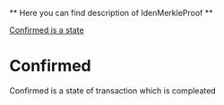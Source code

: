 **
Here you can find description of IdenMerkleProof
**

[Confirmed is a state](#confirmed)

# Confirmed

Confirmed is a state of transaction which is compleated
